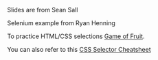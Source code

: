 Slides are from Sean Sall

Selenium example from Ryan Henning


To practice HTML/CSS selections [Game of Fruit](http://flukeout.github.io/).

You can also refer to this [CSS Selector Cheatsheet](http://www.cheetyr.com/css-selectors)

